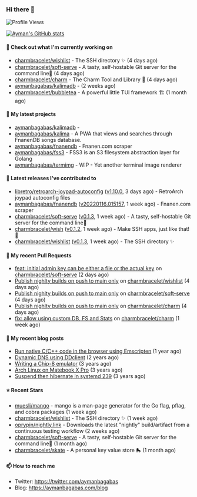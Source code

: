### Hi there 👋

![Profile Views](https://komarev.com/ghpvc/?username=aymanbagabas&label=PROFILE+VIEWS)

[![Ayman's GitHub stats](https://github-readme-stats.vercel.app/api?username=aymanbagabas&count_private=true&show_icons=true)](https://github.com/anuraghazra/github-readme-stats)

#### 👷 Check out what I'm currently working on

- [charmbracelet/wishlist](https://github.com/charmbracelet/wishlist) - The SSH directory ✨ (4 days ago)
- [charmbracelet/soft-serve](https://github.com/charmbracelet/soft-serve) - A tasty, self-hostable Git server for the command line🍦 (4 days ago)
- [charmbracelet/charm](https://github.com/charmbracelet/charm) - The Charm Tool and Library 🌟 (4 days ago)
- [aymanbagabas/kalimadb](https://github.com/aymanbagabas/kalimadb) -  (2 weeks ago)
- [charmbracelet/bubbletea](https://github.com/charmbracelet/bubbletea) - A powerful little TUI framework 🏗 (1 month ago)

#### 🌱 My latest projects

- [aymanbagabas/kalimadb](https://github.com/aymanbagabas/kalimadb) - 
- [aymanbagabas/kalima](https://github.com/aymanbagabas/kalima) - A PWA that views and searches through FnanenDB songs database.
- [aymanbagabas/fnanendb](https://github.com/aymanbagabas/fnanendb) - Fnanen.com scraper
- [aymanbagabas/fss3](https://github.com/aymanbagabas/fss3) - FSS3 is an S3 filesystem abstraction layer for Golang
- [aymanbagabas/termimg](https://github.com/aymanbagabas/termimg) - WIP - Yet another terminal image renderer

#### 🔭 Latest releases I've contributed to

- [libretro/retroarch-joypad-autoconfig](https://github.com/libretro/retroarch-joypad-autoconfig) ([v1.10.0](https://github.com/libretro/retroarch-joypad-autoconfig/releases/tag/v1.10.0), 3 days ago) - RetroArch joypad autoconfig files
- [aymanbagabas/fnanendb](https://github.com/aymanbagabas/fnanendb) ([v20220116.015157](https://github.com/aymanbagabas/fnanendb/releases/tag/v20220116.015157), 1 week ago) - Fnanen.com scraper
- [charmbracelet/soft-serve](https://github.com/charmbracelet/soft-serve) ([v0.1.3](https://github.com/charmbracelet/soft-serve/releases/tag/v0.1.3), 1 week ago) - A tasty, self-hostable Git server for the command line🍦
- [charmbracelet/wish](https://github.com/charmbracelet/wish) ([v0.1.2](https://github.com/charmbracelet/wish/releases/tag/v0.1.2), 1 week ago) - Make SSH apps, just like that! 💫
- [charmbracelet/wishlist](https://github.com/charmbracelet/wishlist) ([v0.1.3](https://github.com/charmbracelet/wishlist/releases/tag/v0.1.3), 1 week ago) - The SSH directory ✨

#### 🔨 My recent Pull Requests

- [feat: initial admin key can be either a file or the actual key](https://github.com/charmbracelet/soft-serve/pull/67) on [charmbracelet/soft-serve](https://github.com/charmbracelet/soft-serve) (2 days ago)
- [Publish nighlty builds on push to main only](https://github.com/charmbracelet/wishlist/pull/16) on [charmbracelet/wishlist](https://github.com/charmbracelet/wishlist) (4 days ago)
- [Publish nighlty builds on push to main only](https://github.com/charmbracelet/soft-serve/pull/62) on [charmbracelet/soft-serve](https://github.com/charmbracelet/soft-serve) (4 days ago)
- [Publish nighlty builds on push to main only](https://github.com/charmbracelet/charm/pull/65) on [charmbracelet/charm](https://github.com/charmbracelet/charm) (4 days ago)
- [fix: allow using custom DB, FS and Stats](https://github.com/charmbracelet/charm/pull/61) on [charmbracelet/charm](https://github.com/charmbracelet/charm) (1 week ago)

#### 📜 My recent blog posts

- [Run native C/C&#43;&#43; code in the browser using Emscripten](https://aymanbagabas.com/blog/2020/11/18/run-native-c-c&#43;&#43;-code-in-the-browser-using-emscripten.html) (1 year ago)
- [Dynamic DNS using DDclient](https://aymanbagabas.com/blog/2019/02/16/dynamic-dns-using-ddclient.html) (2 years ago)
- [Writing a Chip-8 emulator](https://aymanbagabas.com/blog/2018/09/17/chip-8-emulator.html) (3 years ago)
- [Arch Linux on Matebook X Pro](https://aymanbagabas.com/blog/2018/07/23/archlinux-on-matebook-x-pro.html) (3 years ago)
- [Suspend then hibernate in systemd 239](https://aymanbagabas.com/blog/2018/07/18/suspend-then-hibernate.html) (3 years ago)

#### ⭐ Recent Stars

- [muesli/mango](https://github.com/muesli/mango) - mango is a man-page generator for the Go flag, pflag, and cobra packages (1 week ago)
- [charmbracelet/wishlist](https://github.com/charmbracelet/wishlist) - The SSH directory ✨ (1 week ago)
- [oprypin/nightly.link](https://github.com/oprypin/nightly.link) - Downloads the latest &#34;nightly&#34; build/artifact from a continuous testing workflow (2 weeks ago)
- [charmbracelet/soft-serve](https://github.com/charmbracelet/soft-serve) - A tasty, self-hostable Git server for the command line🍦 (1 month ago)
- [charmbracelet/skate](https://github.com/charmbracelet/skate) - A personal key value store 🛼 (1 month ago)

#### 📫 How to reach me

- Twitter: https://twitter.com/aymanbagabas
- Blog: https://aymanbagabas.com/blog
